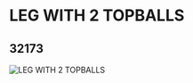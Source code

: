 # LEG WITH 2 TOPBALLS
## 32173
![LEG WITH 2 TOPBALLS](https://lc-www-live-s.legocdn.com/media/bricks/5/2/4119323.jpg)